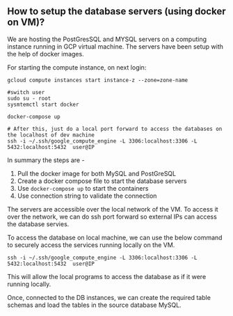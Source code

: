 ## How to setup the database servers (using docker on VM)?

We are hosting the PostGresSQL and MYSQL servers on a computing instance running in GCP virtual machine. The servers have been setup with the help of docker images.

For starting the compute instance, on next login:
```shell
gcloud compute instances start instance-z --zone=zone-name

#switch user
sudo su - root
sysmtemctl start docker

docker-compose up

# After this, just do a local port forward to access the databases on the localhost of dev machine
ssh -i ~/.ssh/google_compute_engine -L 3306:localhost:3306 -L 5432:localhost:5432  user@IP
```

In summary the steps are - 
1. Pull the docker image for both MySQL and PostGreSQL
2. Create a docker compose file to start the database servers
3. Use `docker-compose up` to start the containers
4. Use connection string to validate the connection

The servers are accessible over the local network of the VM. To access it over the network, we can do ssh port forward so external IPs can access the database servies.

To access the database on local machine, we can use the below command to securely access the services running locally on the VM.
```shell
ssh -i ~/.ssh/google_compute_engine -L 3306:localhost:3306 -L 5432:localhost:5432  user@IP
```

This will allow the local programs to access the database as if it were running locally.

Once, connected to the DB instances, we can create the required table schemas and load the tables in the source database MySQL.
